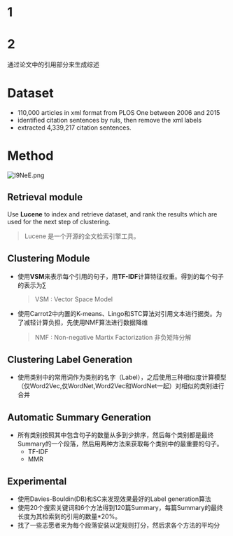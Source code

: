 # 1

# 2

通过论文中的引用部分来生成综述

# Dataset

- 110,000 articles in xml format from PLOS One between 2006 and 2015
- identified citation sentences by ruls, then remove the xml labels
- extracted 4,339,217 citation sentences.

# Method

![l9NeE.png](https://s1.ax2x.com/2018/04/17/l9NeE.png)

## Retrieval module

Use **Lucene** to index and retrieve dataset, and rank the results which are used for the next step of clustering.

> Lucene 是一个开源的全文检索引擎工具。

## Clustering Module

- 使用**VSM**来表示每个引用的句子，用**TF-IDF**计算特征权重。得到的每个句子的表示为$\sum$

  > VSM : Vector Space Model

- 使用Carrot2中内置的K-means、Lingo和STC算法对引用文本进行据类。为了减轻计算负担，先使用NMF算法进行数据降维

  > NMF : Non-negative Martix Factorization 非负矩阵分解

## Clustering Label Generation

- 使用类别中的常用词作为类别的名字（Label），之后使用三种相似度计算模型（仅Word2Vec,仅WordNet,Word2Vec和WordNet一起）对相似的类别进行合并

## Automatic Summary Generation

- 所有类别按照其中包含句子的数量从多到少排序，然后每个类别都是最终Summary的一个段落，然后用两种方法来获取每个类别中的最重要的句子。
  - TF-IDF
  - MMR

## Experimental

- 使用Davies-Bouldin(DB)和SC来发现效果最好的Label generation算法
- 使用20个搜索关键词和6个方法得到120篇Summary，每篇Summary的最终长度为其检索到的引用的数量*20%。
- 找了一些志愿者来为每个段落安装以定规则打分，然后求各个方法的平均分
